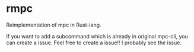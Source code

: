# rmpc

Reimplementation of mpc in Rust-lang.

If you want to add a subcommand which is already in original mpc-cli, you can create a issue. Feel free to create a issue!! I probably see the issue.
